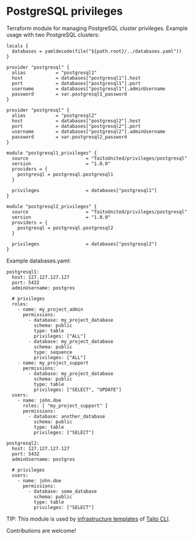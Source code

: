 # PostgreSQL privileges

Terraform module for managing PostgreSQL cluster privileges. Example usage with two PostgreSQL clusters:

```
locals {
  databases = yamldecode(file("${path.root}/../databases.yaml"))
}

provider "postgresql" {
  alias           = "postgresql1"
  host            = databases["postgresql1"].host
  port            = databases["postgresql1"].port
  username        = databases["postgresql1"].adminUsername
  password        = var.postgresql1_password
}

provider "postgresql" {
  alias           = "postgresql2"
  host            = databases["postgresql2"].host
  port            = databases["postgresql2"].port
  username        = databases["postgresql2"].adminUsername
  password        = var.postgresql2_password
}

module "postgresql1_privileges" {
  source                     = "TaitoUnited/privileges/postgresql"
  version                    = "1.0.0"
  providers = {
    postgresql = postgresql.postgresql1
  }

  privileges                 = databases["postgresql1"]
}

module "postgresql2_privileges" {
  source                     = "TaitoUnited/privileges/postgresql"
  version                    = "1.0.0"
  providers = {
    postgresql = postgresql.postgresql2
  }

  privileges                 = databases["postgresql2"]
}
```

Example databases.yaml:

```
postgresql1:
  host: 127.127.127.127
  port: 5432
  adminUsername: postgres

  # privileges
  roles:
    - name: my_project_admin
      permissions:
        - database: my_project_database
          schema: public
          type: table
          privileges: ["ALL"]
        - database: my_project_database
          schema: public
          type: sequence
          privileges: ["ALL"]
    - name: my_project_support
      permissions:
        - database: my_project_database
          schema: public
          type: table
          privileges: ["SELECT", "UPDATE"]
  users:
    - name: john.doe
      roles: [ "my_project_support" ]
      permissions:
        - database: another_database
          schema: public
          type: table
          privileges: ["SELECT"]

postgresql2:
  host: 127.127.127.127
  port: 5432
  adminUsername: postgres

  # privileges
  users:
    - name: john.doe
      permissions:
        - database: some_database
          schema: public
          type: table
          privileges: ["SELECT"]
```

TIP: This module is used by [infrastructure templates](https://taitounited.github.io/taito-cli/templates#infrastructure-templates) of [Taito CLI](https://taitounited.github.io/taito-cli/).

Contributions are welcome!
